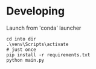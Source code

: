 # Developing

Launch from 'conda' launcher

    cd into dir
    .\venv\Scripts\activate
    # just once
    pip install -r requirements.txt
    python main.py
